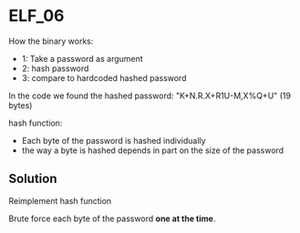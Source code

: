 # ELF_06

How the binary works:
- 1: Take a password as argument
- 2: hash password
- 3: compare to hardcoded hashed password

In the code we found the hashed password: "K+N.R.X+R1U-M,X%Q+U" (19 bytes)

hash function:
- Each byte of the password is hashed individually
- the way a byte is hashed depends in part on the size of the password

## Solution

Reimplement hash function

Brute force each byte of the password **one at the time**.
